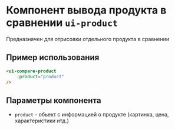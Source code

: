 # Компонент вывода продукта в сравнении `ui-product`

Предназначен для отрисовки отдельного продукта в сравнении

## Пример использования

```html
<ui-compare-product
	:product="product"
/>
```

## Параметры компонента

- `product` - обьект с информацией о продукте (картинка, цена, характеристики итд.)
